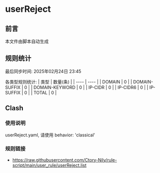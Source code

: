 # userReject

## 前言
本文件由脚本自动生成

## 规则统计
最后同步时间: 2025年02月24日 23:45

各类型规则统计:
| 类型 | 数量(条)  | 
| ---- | ----  |
| DOMAIN | 0 | 
| DOMAIN-SUFFIX | 0 | 
| DOMAIN-KEYWORD | 0 | 
| IP-CIDR | 0 | 
| IP-CIDR6 | 0 | 
| IP-SUFFIX | 0 | 
| TOTAL | 0 | 
## Clash 
### 使用说明 
userReject.yaml, 请使用 behavior: 'classical' 
### 规则链接 
- https://raw.githubusercontent.com/Ctory-Nily/rule-script/main/user_rule/userReject.list 
